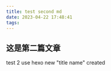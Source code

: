 ```yaml
---
title: test second md
date: 2023-04-22 17:48:41
tags:
---
```

## 这是第二篇文章
test 2 use hexo new "title name" created
